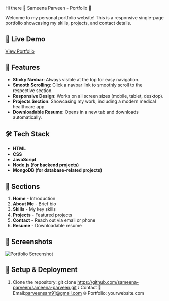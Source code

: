 Hi there 👋
 Sameena Parveen - Portfolio 🚀

Welcome to my personal portfolio website! This is a responsive single-page portfolio showcasing my skills, projects, and contact details.

## 🔗 Live Demo
[View Portfolio](your-live-link-here)

## 📌 Features
- **Sticky Navbar**: Always visible at the top for easy navigation.
- **Smooth Scrolling**: Click a navbar link to smoothly scroll to the respective section.
- **Responsive Design**: Works on all screen sizes (mobile, tablet, desktop).
- **Projects Section**: Showcasing my work, including a modern medical healthcare app.
- **Downloadable Resume**: Opens in a new tab and downloads automatically.

## 🛠️ Tech Stack
- **HTML**
- **CSS**
- **JavaScript**
- **Node.js (for backend projects)**
- **MongoDB (for database-related projects)**
## 📂 Sections
1. **Home** - Introduction  
2. **About Me** - Brief bio  
3. **Skills** - My key skills  
4. **Projects** - Featured projects  
5. **Contact** - Reach out via email or phone  
6. **Resume** - Downloadable resume  

## 📸 Screenshots
![Portfolio Screenshot](screenshot.png)

## 🚀 Setup & Deployment
1. Clone the repository:
   git clone https://github.com/sameena-parveen/sameena-parveen.git
📞 Contact
📧 Email:parveensam91@gmail.com
🌐 Portfolio: yourwebsite.com